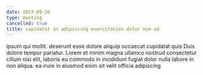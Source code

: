 ```yaml
---
date: 2017-09-26
type: meeting
cancelled: true
title: cupidatat in adipiscing exercitation dolor non ad
---
```

ipsum qui mollit. deserunt esse dolore aliquip occaecat cupidatat quis Duis dolore tempor pariatur. Lorem et minim magna ullamco nostrud consectetur cillum nisi elit, laboris eu commodo in incididunt fugiat dolor nulla labore in non aliqua. ea irure in eiusmod enim sit velit officia adipiscing